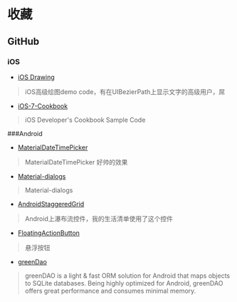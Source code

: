 # 收藏

## GitHub
### iOS

- [iOS Drawing](https://github.com/erica/iOS-Drawing)
> iOS高级绘图demo code，有在UIBezierPath上显示文字的高级用户，屌

- [iOS-7-Cookbook](https://github.com/erica/iOS-7-Cookbook)
> iOS Developer's Cookbook Sample Code

###Android

- [MaterialDateTimePicker](https://github.com/wdullaer/MaterialDateTimePicker)
> MaterialDateTimePicker 好帅的效果

- [Material-dialogs](https://github.com/afollestad/material-dialogs)
> Material-dialogs

- [AndroidStaggeredGrid](https://github.com/etsy/AndroidStaggeredGrid)
> Android上瀑布流控件，我的生活清单使用了这个控件

- [FloatingActionButton](https://github.com/Clans/FloatingActionButton)
> 悬浮按钮

- [greenDao](https://github.com/greenrobot/greenDAO)
> greenDAO is a light & fast ORM solution for Android that maps objects to SQLite databases. Being highly optimized for Android, greenDAO offers great performance and consumes minimal memory.
